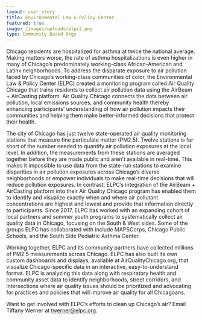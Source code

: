 ```yaml
---
layout: user_story
title: Environmental Law & Policy Center
featured: true
image: /images/uploads/elpc2.png
type: Community Based Orgs
---
```

Chicago residents are hospitalized for asthma at twice the national average.  Making matters worse, the rate of asthma hospitalizations is even higher in many of Chicago’s predominately working-class African-American and Latinx neighborhoods.  To address the disparate exposure to air pollution faced by Chicago’s working-class communities of color, the Environmental Law & Policy Center (ELPC) created a monitoring program called Air Quality Chicago that trains residents to collect air pollution data using the AirBeam + AirCasting platform.  Air Quality Chicago connects the dots between air pollution, local emissions sources, and community health thereby enhancing participants’ understanding of how air pollution impacts their communities and helping them make better-informed decisions that protect their health.

The city of Chicago has just twelve state-operated air quality monitoring stations that measure fine particulate matter (PM2.5). Twelve stations is far short of the number needed to quantify air pollution exposures at the local level.  In addition, the measurements from these stations are averaged together before they are made public and aren’t available in real-time. This makes it impossible to use data from the state-run stations to examine disparities in air pollution exposures across Chicago’s diverse neighborhoods or empower individuals to make real-time decisions that will reduce pollution exposures.  In contrast, ELPC’s integration of the AirBeam + AirCasting platform into their Air Quality Chicago program has enabled them to identify and visualize exactly when and where air pollutant concentrations are highest and lowest and provide that information directly to participants.  Since 2017, ELPC has worked with an expanding cohort of local partners and summer youth programs to systematically collect air quality data in Chicago, focusing on the South & West sides.  Some of the groups ELPC has collaborated with include MAPSCorps, Chicago Public Schools, and the South Side Pediatric Asthma Center. 

Working together, ELPC and its community partners have collected millions of PM2.5 measurements across Chicago. ELPC has also built its own custom dashboards and displays, available at AirQualityChicago.org, that visualize Chicago-specific data in an interactive, easy-to-understand format. ELPC is analyzing this data along with respiratory health and community asset data to identify neighborhoods, street corridors, and intersections where air quality issues should be prioritized and advocating for practices and policies that will improve air quality for all Chicagoans.

Want to get involved with ELPC’s efforts to clean up Chicago’s air? Email Tiffany Werner at twerner@elpc.org.
